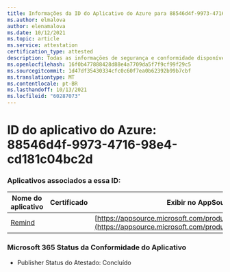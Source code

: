```yaml
---
title: Informações da ID do Aplicativo do Azure para 88546d4f-9973-4716-98e4-cd181c04bc2d
ms.author: elmalova
author: elenamalova
ms.date: 10/12/2021
ms.topic: article
ms.service: attestation
certification_type: attested
description: Todas as informações de segurança e conformidade disponíveis para 88546d4f-9973-4716-98e4-cd181c04bc2d.
ms.openlocfilehash: 16f0b477888428d88e4a7709da5f7f9cf99f29c5
ms.sourcegitcommit: 1d47df35430334cfc0c60f7ea0b62392b99b7cbf
ms.translationtype: MT
ms.contentlocale: pt-BR
ms.lasthandoff: 10/13/2021
ms.locfileid: "60287073"
---
```

# <a name="azure-app-id-88546d4f-9973-4716-98e4-cd181c04bc2d"></a>ID do aplicativo do Azure: 88546d4f-9973-4716-98e4-cd181c04bc2d


### <a name="apps-associated-with-this-id"></a>Aplicativos associados a essa ID:
| **Nome do aplicativo** | **Certificado** | **Exibir no AppSource** |
|--------------|---------------|-----------------------|
| [Remind](https://docs.microsoft.com/microsoft-365-app-certification/forward/WA200001444) |  | [https://appsource.microsoft.com/product/office/WA200001444](https://appsource.microsoft.com/product/office/WA200001444) |

### <a name="microsoft-365-app-compliance-status"></a>Microsoft 365 Status da Conformidade do Aplicativo
- Publisher Status do Atestado: Concluído
